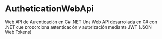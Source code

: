 # AutheticationWebApi
Web API de Autenticación en C# .NET Una Web API desarrollada en C# con .NET que proporciona autenticación y autorización mediante JWT (JSON Web Tokens)
